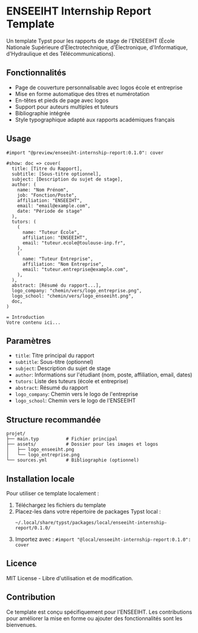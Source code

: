 # ENSEEIHT Internship Report Template

Un template Typst pour les rapports de stage de l'ENSEEIHT (École Nationale Supérieure d'Électrotechnique, d'Électronique, d'Informatique, d'Hydraulique et des Télécommunications).

## Fonctionnalités

- Page de couverture personnalisable avec logos école et entreprise
- Mise en forme automatique des titres et numérotation
- En-têtes et pieds de page avec logos
- Support pour auteurs multiples et tuteurs
- Bibliographie intégrée
- Style typographique adapté aux rapports académiques français

## Usage

```typst
#import "@preview/enseeiht-internship-report:0.1.0": cover

#show: doc => cover(
  title: [Titre du Rapport],
  subtitle: [Sous-titre optionnel],
  subject: [Description du sujet de stage],
  author: (
    name: "Nom Prénom",
    job: "Fonction/Poste",
    affiliation: "ENSEEIHT",
    email: "email@example.com",
    date: "Période de stage"
  ),
  tutors: (
    (
      name: "Tuteur École",
      affiliation: "ENSEEIHT",
      email: "tuteur.ecole@toulouse-inp.fr",
    ),
    (
      name: "Tuteur Entreprise", 
      affiliation: "Nom Entreprise",
      email: "tuteur.entreprise@example.com",
    ),
  ),
  abstract: [Résumé du rapport...],
  logo_company: "chemin/vers/logo_entreprise.png",
  logo_school: "chemin/vers/logo_enseeiht.png",
  doc,
)

= Introduction
Votre contenu ici...
```

## Paramètres

- `title`: Titre principal du rapport
- `subtitle`: Sous-titre (optionnel)
- `subject`: Description du sujet de stage
- `author`: Informations sur l'étudiant (nom, poste, affiliation, email, dates)
- `tutors`: Liste des tuteurs (école et entreprise)
- `abstract`: Résumé du rapport
- `logo_company`: Chemin vers le logo de l'entreprise
- `logo_school`: Chemin vers le logo de l'ENSEEIHT

## Structure recommandée

```
projet/
├── main.typ          # Fichier principal
├── assets/           # Dossier pour les images et logos
│   ├── logo_enseeiht.png
│   └── logo_entreprise.png
└── sources.yml       # Bibliographie (optionnel)
```

## Installation locale

Pour utiliser ce template localement :

1. Téléchargez les fichiers du template
2. Placez-les dans votre répertoire de packages Typst local :
   ```
   ~/.local/share/typst/packages/local/enseeiht-internship-report/0.1.0/
   ```
3. Importez avec : `#import "@local/enseeiht-internship-report:0.1.0": cover`

## Licence

MIT License - Libre d'utilisation et de modification.

## Contribution

Ce template est conçu spécifiquement pour l'ENSEEIHT. Les contributions pour améliorer la mise en forme ou ajouter des fonctionnalités sont les bienvenues.